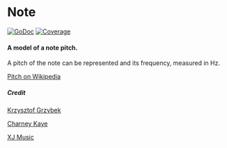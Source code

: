 # Note

[![GoDoc](https://godoc.org/github.com/go-music-theory/music-theory/pitch?status.svg)](https://godoc.org/github.com/go-music-theory/music-theory/pitch) [![Coverage](https://img.shields.io/badge/coverage-100%-brightgreen.svg?style=flat)](https://gocover.io/github.com/go-music-theory/music-theory/pitch)

#### A model of a note pitch.

A pitch of the note can be represented and its frequency, measured in Hz.

[Pitch on Wikipedia](https://en.wikipedia.org/wiki/Pitch_(music))

##### Credit

[Krzysztof Grzybek](https://twitter.com/k__grzybek)

[Charney Kaye](https://charneykaye.com)

[XJ Music](https://xj.io)
